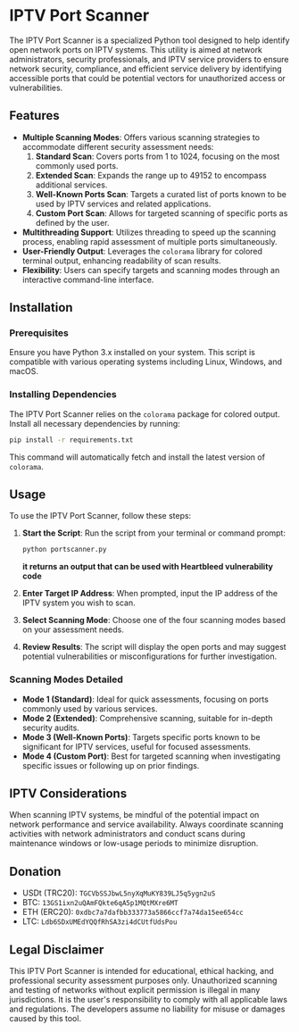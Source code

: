 # IPTV Port Scanner

The IPTV Port Scanner is a specialized Python tool designed to help identify open network ports on IPTV systems. This utility is aimed at network administrators, security professionals, and IPTV service providers to ensure network security, compliance, and efficient service delivery by identifying accessible ports that could be potential vectors for unauthorized access or vulnerabilities.

## Features

- **Multiple Scanning Modes**: Offers various scanning strategies to accommodate different security assessment needs:
  1. **Standard Scan**: Covers ports from 1 to 1024, focusing on the most commonly used ports.
  2. **Extended Scan**: Expands the range up to 49152 to encompass additional services.
  3. **Well-Known Ports Scan**: Targets a curated list of ports known to be used by IPTV services and related applications.
  4. **Custom Port Scan**: Allows for targeted scanning of specific ports as defined by the user.
- **Multithreading Support**: Utilizes threading to speed up the scanning process, enabling rapid assessment of multiple ports simultaneously.
- **User-Friendly Output**: Leverages the `colorama` library for colored terminal output, enhancing readability of scan results.
- **Flexibility**: Users can specify targets and scanning modes through an interactive command-line interface.

## Installation

### Prerequisites

Ensure you have Python 3.x installed on your system. This script is compatible with various operating systems including Linux, Windows, and macOS.

### Installing Dependencies

The IPTV Port Scanner relies on the `colorama` package for colored output. Install all necessary dependencies by running:

```bash
pip install -r requirements.txt
```

This command will automatically fetch and install the latest version of `colorama`.

## Usage

To use the IPTV Port Scanner, follow these steps:

1. **Start the Script**: Run the script from your terminal or command prompt:

   ```bash
   python portscanner.py
   ```
   **it returns an output that can be used with Heartbleed vulnerability code**

2. **Enter Target IP Address**: When prompted, input the IP address of the IPTV system you wish to scan.

3. **Select Scanning Mode**: Choose one of the four scanning modes based on your assessment needs.

4. **Review Results**: The script will display the open ports and may suggest potential vulnerabilities or misconfigurations for further investigation.

### Scanning Modes Detailed

- **Mode 1 (Standard)**: Ideal for quick assessments, focusing on ports commonly used by various services.
- **Mode 2 (Extended)**: Comprehensive scanning, suitable for in-depth security audits.
- **Mode 3 (Well-Known Ports)**: Targets specific ports known to be significant for IPTV services, useful for focused assessments.
- **Mode 4 (Custom Port)**: Best for targeted scanning when investigating specific issues or following up on prior findings.

## IPTV Considerations

When scanning IPTV systems, be mindful of the potential impact on network performance and service availability. Always coordinate scanning activities with network administrators and conduct scans during maintenance windows or low-usage periods to minimize disruption.

## Donation
- USDt (TRC20): `TGCVbSSJbwL5nyXqMuKY839LJ5q5ygn2uS`
- BTC: `13GS1ixn2uQAmFQkte6qA5p1MQtMXre6MT`
- ETH (ERC20): `0xdbc7a7dafbb333773a5866ccf7a74da15ee654cc`
- LTC: `Ldb6SDxUMEdYQQfRhSA3zi4dCUtfUdsPou`

## Legal Disclaimer

This IPTV Port Scanner is intended for educational, ethical hacking, and professional security assessment purposes only. Unauthorized scanning and testing of networks without explicit permission is illegal in many jurisdictions. It is the user's responsibility to comply with all applicable laws and regulations. The developers assume no liability for misuse or damages caused by this tool.
